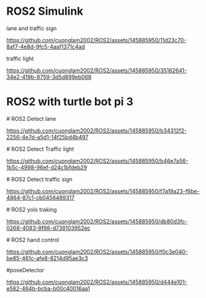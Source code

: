 # ROS2 Simulink

lane and traffic sign

https://github.com/cuonglam2002/ROS2/assets/145885950/11d23c70-8af7-4e8d-9fc5-4aaf1371c4ad

traffic light

https://github.com/cuonglam2002/ROS2/assets/145885950/35162641-34e2-419b-8759-3d5d899eb068

# ROS2 with turtle bot pi 3
 
﻿# ROS2 Detect lane

https://github.com/cuonglam2002/ROS2/assets/145885950/b34312f2-2256-4e7d-a5d1-14f25bd4b497

 ﻿# ROS2 Detect Traffic light

https://github.com/cuonglam2002/ROS2/assets/145885950/b46e7a56-1b5c-4998-96ef-d24c1bfdeb29

 ﻿# ROS2 Detect traffic sign

https://github.com/cuonglam2002/ROS2/assets/145885950/f7a19a23-f6be-4864-87c1-cb0456489317

 ﻿# ROS2 yolo traking

https://github.com/cuonglam2002/ROS2/assets/145885950/db80d3fc-0268-4083-8f98-d738103952ec

﻿# ROS2 hand control
 
https://github.com/cuonglam2002/ROS2/assets/145885950/f0c3e040-be85-461c-afe8-8214d95ae3c3

 #poseDetector

https://github.com/cuonglam2002/ROS2/assets/145885950/d444e101-e582-464b-bcba-b00c40016aa1


  
